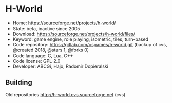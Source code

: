 # H-World

- Home: https://sourceforge.net/projects/h-world/
- State: beta, inactive since 2005
- Download: https://sourceforge.net/projects/h-world/files/
- Keyword: game engine, role playing, isometric, tiles, turn-based
- Code repository: https://gitlab.com/osgames/h-world.git (backup of cvs, @created 2018, @stars 1, @forks 0)
- Code language: C, Lua, C++
- Code license: GPL-2.0
- Developer: ABCGi, Hajo, Radomir Dopieralski

## Building

Old repositories http://h-world.cvs.sourceforge.net (cvs)